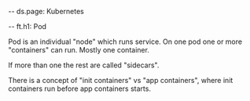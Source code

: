 -- ds.page: Kubernetes

-- ft.h1: Pod

Pod is an individual "node" which runs service. On one pod one or more "containers" can run. 
Mostly one container. 

If more than one the rest are called "sidecars". 

There is a concept of "init containers" vs "app containers", where init containers run before
app containers starts.
